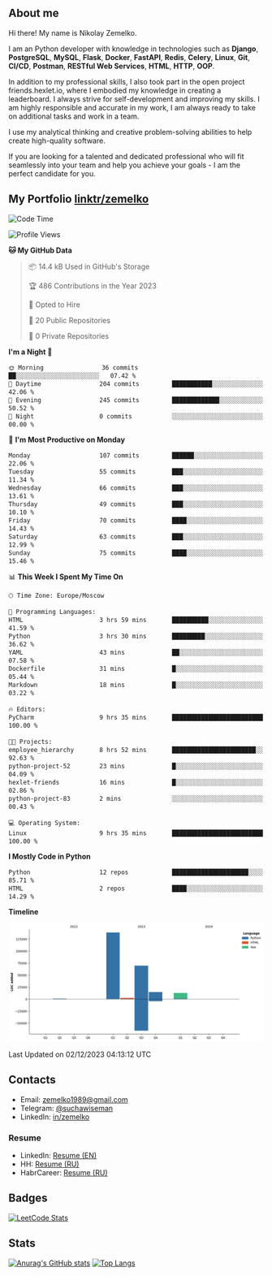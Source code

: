 ## About me
Hi there! My name is Nikolay Zemelko. 

I am an Python developer with knowledge in technologies such as **Django**, **PostgreSQL**, **MySQL**, **Flask**, **Docker**, **FastAPI**, **Redis**, **Celery**, **Linux**, **Git**, **CI/CD**, **Postman**, **RESTful Web Services**, **HTML**, **HTTP**, **OOP**.

In addition to my professional skills, I also took part in the open project friends.hexlet.io, where I embodied my knowledge in creating a leaderboard.
I always strive for self-development and improving my skills. I am highly responsible and accurate in my work, I am always ready to take on additional tasks and work in a team.

I use my analytical thinking and creative problem-solving abilities to help create high-quality software.

If you are looking for a talented and dedicated professional who will fit seamlessly into your team and help you achieve your goals - I am the perfect candidate for you.

## My Portfolio [linktr/zemelko](https://linktr.ee/zemelko)


<!--START_SECTION:waka-->
![Code Time](http://img.shields.io/badge/Code%20Time-21%20hrs%2038%20mins-blue)

![Profile Views](http://img.shields.io/badge/Profile%20Views-76-blue)

**🐱 My GitHub Data** 

> 📦 14.4 kB Used in GitHub's Storage 
 > 
> 🏆 486 Contributions in the Year 2023
 > 
> 💼 Opted to Hire
 > 
> 📜 20 Public Repositories 
 > 
> 🔑 0 Private Repositories 
 > 
**I'm a Night 🦉** 

```text
🌞 Morning                36 commits          ██░░░░░░░░░░░░░░░░░░░░░░░   07.42 % 
🌆 Daytime                204 commits         ███████████░░░░░░░░░░░░░░   42.06 % 
🌃 Evening                245 commits         █████████████░░░░░░░░░░░░   50.52 % 
🌙 Night                  0 commits           ░░░░░░░░░░░░░░░░░░░░░░░░░   00.00 % 
```
📅 **I'm Most Productive on Monday** 

```text
Monday                   107 commits         ██████░░░░░░░░░░░░░░░░░░░   22.06 % 
Tuesday                  55 commits          ███░░░░░░░░░░░░░░░░░░░░░░   11.34 % 
Wednesday                66 commits          ███░░░░░░░░░░░░░░░░░░░░░░   13.61 % 
Thursday                 49 commits          ███░░░░░░░░░░░░░░░░░░░░░░   10.10 % 
Friday                   70 commits          ████░░░░░░░░░░░░░░░░░░░░░   14.43 % 
Saturday                 63 commits          ███░░░░░░░░░░░░░░░░░░░░░░   12.99 % 
Sunday                   75 commits          ████░░░░░░░░░░░░░░░░░░░░░   15.46 % 
```


📊 **This Week I Spent My Time On** 

```text
🕑︎ Time Zone: Europe/Moscow

💬 Programming Languages: 
HTML                     3 hrs 59 mins       ██████████░░░░░░░░░░░░░░░   41.59 % 
Python                   3 hrs 30 mins       █████████░░░░░░░░░░░░░░░░   36.62 % 
YAML                     43 mins             ██░░░░░░░░░░░░░░░░░░░░░░░   07.58 % 
Dockerfile               31 mins             █░░░░░░░░░░░░░░░░░░░░░░░░   05.44 % 
Markdown                 18 mins             █░░░░░░░░░░░░░░░░░░░░░░░░   03.22 % 

🔥 Editors: 
PyCharm                  9 hrs 35 mins       █████████████████████████   100.00 % 

🐱‍💻 Projects: 
employee_hierarchy       8 hrs 52 mins       ███████████████████████░░   92.63 % 
python-project-52        23 mins             █░░░░░░░░░░░░░░░░░░░░░░░░   04.09 % 
hexlet-friends           16 mins             █░░░░░░░░░░░░░░░░░░░░░░░░   02.86 % 
python-project-83        2 mins              ░░░░░░░░░░░░░░░░░░░░░░░░░   00.43 % 

💻 Operating System: 
Linux                    9 hrs 35 mins       █████████████████████████   100.00 % 
```

**I Mostly Code in Python** 

```text
Python                   12 repos            █████████████████████░░░░   85.71 % 
HTML                     2 repos             ████░░░░░░░░░░░░░░░░░░░░░   14.29 % 
```



**Timeline**

![Lines of Code chart](https://raw.githubusercontent.com/zemelko/zemelko/main/assets/bar_graph.png)


 Last Updated on 02/12/2023 04:13:12 UTC
<!--END_SECTION:waka-->

## Contacts

* Email: [zemelko1989@gmail.com](mailto:zemelko1989@gmail.com)
* Telegram: [@suchawiseman](https://t.me/suchawiseman)
* LinkedIn: [in/zemelko](https://www.linkedin.com/in/zemelko)

### Resume

* LinkedIn: [Resume (EN)](https://www.linkedin.com/in/zemelko)
* HH: [Resume (RU)](https://hh.ru/resume/4a4435a9ff09e87f6c0039ed1f4e475572454c)
* HabrCareer: [Resume (RU)](https://career.habr.com/zemelko1)

## Badges

[![LeetCode Stats](https://leetcode.card.workers.dev/zemelko?font=source_code_pro&extension=null)](https://leetcode.com/zemelko/)

## Stats
[![Anurag's GitHub stats](https://github-readme-stats.vercel.app/api?username=zemelko)](https://github.com/zemelko/github-readme-stats)
[![Top Langs](https://github-readme-stats.vercel.app/api/top-langs/?username=zemelko&layout=compact&langs_count=10)](https://github.com/zemelko/github-readme-stats)
